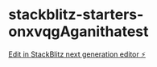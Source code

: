 # stackblitz-starters-onxvqgAganithatest

[Edit in StackBlitz next generation editor ⚡️](https://stackblitz.com/~/github.com/Akanshu06/stackblitz-starters-onxvqgAganithatest)